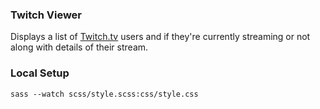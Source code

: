 ### Twitch Viewer

Displays a list of [Twitch.tv](https://www.twitch.tv/) users and if they're currently streaming or not along with details of their stream.

<!-- ![preview](preview.jpg) -->

### Local Setup

```
sass --watch scss/style.scss:css/style.css
```
